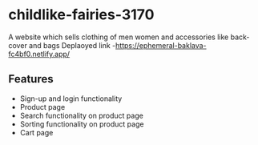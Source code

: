# childlike-fairies-3170
A website which sells clothing of men women  and accessories like back-cover and bags
Deplaoyed link -https://ephemeral-baklava-fc4bf0.netlify.app/
## Features

- Sign-up and login functionality
- Product page
- Search functionality on product page
- Sorting functionality on product page
- Cart page
